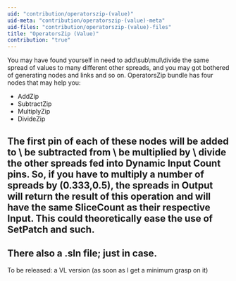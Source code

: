 ```yaml
---
uid: "contribution/operatorszip-(value)"
uid-meta: "contribution/operatorszip-(value)-meta"
uid-files: "contribution/operatorszip-(value)-files"
title: "OperatorsZip (Value)"
contribution: "true"
---
```


You may have found yourself in need to add\sub\mul\divide the same spread of values to many different other spreads, and you may got bothered of generating nodes and links and so on.
OperatorsZip bundle has four nodes that may help you:

* AddZip
* SubtractZip
* MultiplyZip
* DivideZip

The first pin of each of these nodes will be added to \ be subtracted from \ be multiplied by \ divide the other spreads fed into Dynamic Input Count pins.
So, if you have to multiply a number of spreads by (0.333,0.5), the spreads in Output will return the result of this operation and will have the same SliceCount as their respective Input.
This could theoretically ease the use of SetPatch and such.
---
There also a .sln file; just in case.
---
To be released: a VL version (as soon as I get a minimum grasp on it)